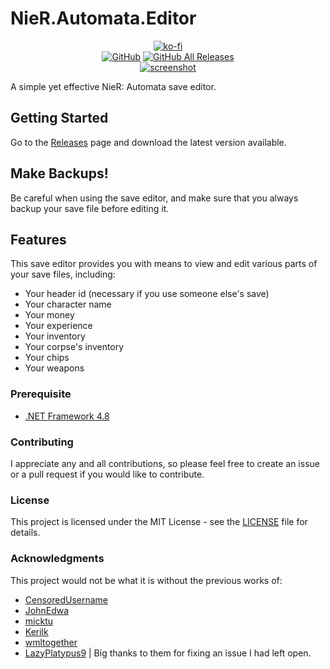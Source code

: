 ﻿# NieR.Automata.Editor
<p align="center">
	<a href="https://ko-fi.com/C0C01KYIH"><img alt="ko-fi" src="https://www.ko-fi.com/img/githubbutton_sm.svg"/></a> 
	<br />
	<a href="LICENSE"><img alt="GitHub" src="https://img.shields.io/github/license/MysteryDash/NieR.Automata.Editor"></a>
	<a href="https://github.com/MysteryDash/NieR.Automata.Editor/releases"><img alt="GitHub All Releases" src="https://img.shields.io/github/downloads/MysteryDash/NieR.Automata.Editor/total"></a>
	<br />
	<a href="https://github.com/MysteryDash/NieR.Automata.Editor/releases"><img alt="screenshot" src="https://user-images.githubusercontent.com/4283036/79066303-d2927e80-7cf1-11ea-9e98-a85e4cec537e.png"></a>
</p>

A simple yet effective NieR: Automata save editor.

## Getting Started

Go to the [Releases](https://github.com/MysteryDash/NieR.Automata.Editor/releases) page and download the latest version available.

## Make Backups!

Be careful when using the save editor, and make sure that you always backup your save file before editing it.

## Features

This save editor provides you with means to view and edit various parts of your save files, including:
- Your header id (necessary if you use someone else's save)
- Your character name
- Your money
- Your experience
- Your inventory
- Your corpse's inventory
- Your chips
- Your weapons

### Prerequisite

- [.NET Framework 4.8](https://dotnet.microsoft.com/download/dotnet-framework/net48)

### Contributing

I appreciate any and all contributions, so please feel free to create an issue or a pull request if you would like to contribute.

### License

This project is licensed under the MIT License - see the [LICENSE](LICENSE) file for details.

### Acknowledgments

This project would not be what it is without the previous works of:
- [CensoredUsername](https://github.com/CensoredUsername)
- [JohnEdwa](https://github.com/JohnEdwa)
- [micktu](https://github.com/micktu)
- [Kerilk](https://github.com/Kerilk)
- [wmltogether](https://github.com/wmltogether)
- [LazyPlatypus9](https://github.com/LazyPlatypus9) | Big thanks to them for fixing an issue I had left open.

